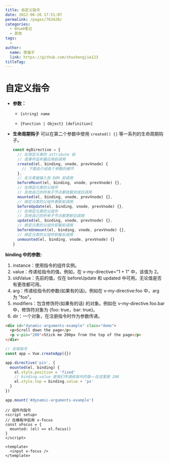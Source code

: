 ```yaml
---
title: 自定义指令
date: 2022-06-26 17:51:07
permalink: /pages/763420/
categories:
  - 《Vue》笔记
  - 其他
tags:
  - 
author: 
  name: 夜猫子
  link: https://github.com/zhushengjie123
titleTag: 
---
```

# 自定义指令

- **参数：**

  - `{string} name`

  - `{Function | Object} [definition]`
  
- **生命周期钩子**
  可以在第二个参数中使用 `created() {}` 等一系列的生命周期钩子。
  
  ```js
  const myDirective = {
    // 在绑定元素的 attribute 前
    // 或事件监听器应用前调用
    created(el, binding, vnode, prevVnode) {
      // 下面会介绍各个参数的细节
    },
    // 在元素被插入到 DOM 前调用
    beforeMount(el, binding, vnode, prevVnode) {},
    // 在绑定元素的父组件
    // 及他自己的所有子节点都挂载完成后调用
    mounted(el, binding, vnode, prevVnode) {},
    // 绑定元素的父组件更新前调用
    beforeUpdate(el, binding, vnode, prevVnode) {},
    // 在绑定元素的父组件
    // 及他自己的所有子节点都更新后调用
    updated(el, binding, vnode, prevVnode) {},
    // 绑定元素的父组件卸载前调用
    beforeUnmount(el, binding, vnode, prevVnode) {},
    // 绑定元素的父组件卸载后调用
    unmounted(el, binding, vnode, prevVnode) {}
  }
  ```

**binding 中的参数:**

  1. instance：使用指令的组件实例。
  2. value：传递给指令的值。例如，在 v-my-directive="1 + 1" 中，该值为 2。
  3. oldValue：先前的值，仅在 beforeUpdate 和 updated 中可用。无论值是否有更改都可用。
  4. arg：传递给指令的参数(如果有的话)。例如在 v-my-directive:foo 中，arg 为 "foo"。
  5. modifiers：包含修饰符(如果有的话) 的对象。例如在 v-my-directive.foo.bar 中，修饰符对象为 {foo: true，bar: true}。
  6. dir：一个对象，在注册指令时作为参数传递。

```html
<div id="dynamic-arguments-example" class="demo">
  <p>Scroll down the page</p>
  <p v-pin="200">Stick me 200px from the top of the page</p>
</div>
```

```js
// 全局指令
const app = Vue.createApp({})

app.directive('pin', {
  mounted(el, binding) {
    el.style.position = 'fixed'
    // binding.value 是我们传递给指令的值——在这里是 200
    el.style.top = binding.value + 'px'
  }
})

app.mount('#dynamic-arguments-example')
```

```vue
// 组件内指令
<script setup>
// 在模板中启用 v-focus
const vFocus = {
  mounted: (el) => el.focus()
}
</script>

<template>
  <input v-focus />
</template>
```